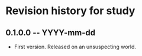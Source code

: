 # Revision history for study

## 0.1.0.0 -- YYYY-mm-dd

* First version. Released on an unsuspecting world.
